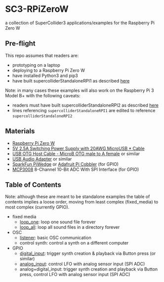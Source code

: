 # SC3-RPiZeroW
a collection of SuperCollider3 applications/examples for the Raspberry Pi Zero W

## Pre-flight

This repo assumes that readers are:
* prototyping on a laptop
* deploying to a Raspberry Pi Zero W
* have installed Python3 and pip3
* have built supercolliderStandaloneRPI1 as described [here](https://github.com/redFrik/supercolliderStandaloneRPI1)

Note: in many cases these examples will also work on the Raspberry Pi 3 Model B+ with the following caveats:
* readers must have built supercolliderStandaloneRPI2 as described [here](https://github.com/redFrik/supercolliderStandaloneRPI2)
* lines referencing `supercolliderStandaloneRPI1` are edited to reference `supercolliderStandaloneRPI2`


## Materials
* [Raspberry Pi Zero W](https://www.adafruit.com/product/3708)
* [5V 2.5A Switching Power Supply with 20AWG MicroUSB * Cable](https://www.adafruit.com/product/1995)
* [USB OTG Host Cable - MicroB OTG male to A female](https://www.adafruit.com/product/1099) or similar
* [USB Audio Adapter](https://www.adafruit.com/product/1475) or similar
* [SparkFun PiWedge](https://www.sparkfun.com/products/13717) or [Adafruit Pi Cobbler](https://www.adafruit.com/product/2028) (for GPIO)
* [MCP3008](https://www.adafruit.com/product/856) 8-Channel 10-Bit ADC With SPI Interface (for GPIO)


## Table of Contents

Note: although these are meant to be standalone examples the table of contents implies a loose order, moving from least complex (fixed_media) to most complex (currently GPIO).

* fixed media
  * [loop_one](https://github.com/caseyanderson/SC3-RPiZeroW/blob/master/fixed_media/loop_one/loop_one.md): loop one sound file forever
  * [loop_all](https://github.com/caseyanderson/SC3-RPiZeroW/tree/master/fixed_media/loop_all): loop all sound files in a directory forever
* OSC
  * [listener](https://github.com/caseyanderson/SC3-RPiZeroW/blob/master/OSC/listener/listener.md): basic OSC communication
  * control synth: control a synth on a different computer
* GPIO
  * [digital_input](https://github.com/caseyanderson/SC3-RPiZeroW/blob/master/GPIO/digital_input/digital_input.md): trigger synth creation & playback via Button press (or similar)
  * [analog_input](https://github.com/caseyanderson/SC3-RPiZeroW/blob/master/GPIO/analog_input/analog_input.md): control LFO with analog sensor input (SPI ADC)
  * analog+digital_input: trigger synth creation and playback via Button press, control LFO with analog sensor input (SPI ADC)
